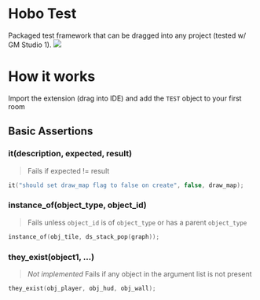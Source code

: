 # Hobo Test
Packaged test framework that can be dragged into any project (tested w/ GM Studio 1).
![](https://i.imgur.com/OnZhbzU.gif)

# How it works
Import the extension (drag into IDE) and add the `TEST` object to your first room

## Basic Assertions
### it(description, expected, result)
> Fails if expected != result
```c
it("should set draw_map flag to false on create", false, draw_map);
```
### instance_of(object_type, object_id)
> Fails unless `object_id` is of `object_type` or has a parent `object_type`
```c
instance_of(obj_tile, ds_stack_pop(graph));
```
### they_exist(object1, ...)
> *Not implemented*
> Fails if any object in the argument list is not present
```c
they_exist(obj_player, obj_hud, obj_wall);
```
